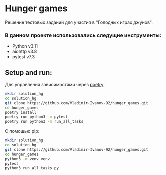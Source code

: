 # Hunger games


Решение тестовых заданий для участия в "Голодных играх джунов".

### В данном проекте использовались следущие инструменты:

- Python v3.11
- aiohttp v3.8
- pytest v7.3

## Setup and run:

Для управления зависимостями через [poetry](https://python-poetry.org/):
```bash
mkdir solution_hg
cd solution_hg
git clone https://github.com/Vladimir-Ivanov-92/hunger_games.git
cd hunger_games
poetry install
poetry run python3 -m pytest
poetry run python3 -m run_all_tasks
```


С помощью pip:
```bash
mkdir solution_hg
cd solution_hg
git clone https://github.com/Vladimir-Ivanov-92/hunger_games.git
cd hunger_games
python3 -m venv venv
pytest
python3 run_all_tasks.py
```
